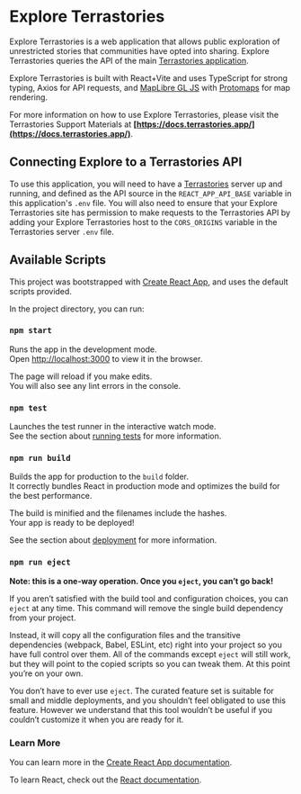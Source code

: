 # Explore Terrastories

Explore Terrastories is a web application that allows public exploration of unrestricted stories that communities have opted into sharing. Explore Terrastories queries the API of the main [Terrastories application](https://github.com/terrastories/terrastories).

Explore Terrastories is built with React+Vite and uses TypeScript for strong typing, Axios for API requests, and [MapLibre GL JS](https://github.com/maplibre/maplibre-gl-js) with [Protomaps](https://github.com/protomaps) for map rendering.

For more information on how to use Explore Terrastories, please visit the Terrastories Support Materials at **[https://docs.terrastories.app/](https://docs.terrastories.app/)**.


## Connecting Explore to a Terrastories API

To use this application, you will need to have a [Terrastories](https://github.com/terrastories/terrastories) server up and running, 
and defined as the API source in the `REACT_APP_API_BASE` variable in this application's `.env` file. You will also need to ensure 
that your Explore Terrastories site has permission to make requests to the Terrastories API by adding your Explore Terrastories host 
to the `CORS_ORIGINS` variable in the Terrastories server `.env` file.
## Available Scripts

This project was bootstrapped with [Create React App](https://github.com/facebook/create-react-app), and uses the default scripts provided.

In the project directory, you can run:

### `npm start`

Runs the app in the development mode.\
Open [http://localhost:3000](http://localhost:3000) to view it in the browser.

The page will reload if you make edits.\
You will also see any lint errors in the console.

### `npm test`

Launches the test runner in the interactive watch mode.\
See the section about [running tests](https://facebook.github.io/create-react-app/docs/running-tests) for more information.

### `npm run build`

Builds the app for production to the `build` folder.\
It correctly bundles React in production mode and optimizes the build for the best performance.

The build is minified and the filenames include the hashes.\
Your app is ready to be deployed!

See the section about [deployment](https://facebook.github.io/create-react-app/docs/deployment) for more information.

### `npm run eject`

**Note: this is a one-way operation. Once you `eject`, you can’t go back!**

If you aren’t satisfied with the build tool and configuration choices, you can `eject` at any time. This command will remove the 
single build dependency from your project.

Instead, it will copy all the configuration files and the transitive dependencies (webpack, Babel, ESLint, etc) right into your 
project so you have full control over them. All of the commands except `eject` will still work, but they will point to the copied 
scripts so you can tweak them. At this point you’re on your own.

You don’t have to ever use `eject`. The curated feature set is suitable for small and middle deployments, and you shouldn’t feel
obligated to use this feature. However we understand that this tool wouldn’t be useful if you couldn’t customize it when you are 
ready for it.

### Learn More

You can learn more in the [Create React App documentation](https://facebook.github.io/create-react-app/docs/getting-started).

To learn React, check out the [React documentation](https://reactjs.org/).
